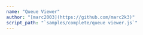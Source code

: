 ```yaml
---
name: "Queue Viewer"
author: "[marc2003](https://github.com/marc2k3)"
script_path: "`samples/complete/queue viewer.js`"
---
```

